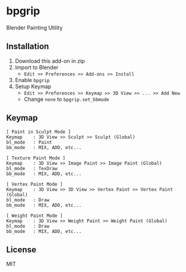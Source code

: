 # bpgrip

Blender Painting Utility

## Installation

1. Download this add-on in zip
1. Import to Blender
   * `Edit >> Preferences >> Add-ons >> Install` 
1. Enable `bpgrip` 
1. Setup Keymap
   * `Edit >> Preferences >> Keymap >> 3D View >> ... >> Add New`
   * Change `none` to `bpgrip.set_bbmode`

## Keymap

```
[ Paint in Sculpt Mode ]
Keymap    : 3D View >> Sculpt >> Sculpt (Global)
bl_mode   : Paint
bb_mode   : MIX, ADD, etc...

[ Texture Paint Mode ]
Keymap    : 3D View >> Image Paint >> Image Paint (Global)
bl_mode   : TexDraw
bb_mode   : MIX, ADD, etc...

[ Vertex Paint Mode ]
Keymap    : 3D View >> 3D View >> Vertex Paint >> Vertex Paint (Global)
bl_mode   : Draw
bb_mode   : MIX, ADD, etc...

[ Weight Paint Mode ]
Keymap    : 3D View >> Weight Paint >> Weight Paint (Global)
bl_mode   : Draw
bb_mode   : MIX, ADD, etc...
```

## License

MIT
